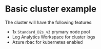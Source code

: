 # Basic cluster example

The cluster will have the following features:

* 1x `Standard_D2s_v3` prymary node pool
* Log Analytics Workspace for cluster logs
* Azure rbac for kubernetes enabled
